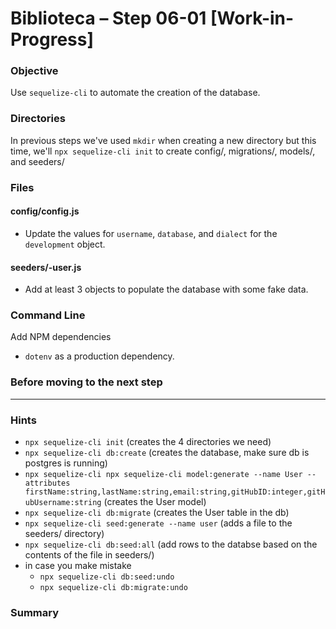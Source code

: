 # Biblioteca – Step 06-01 [Work-in-Progress]

### Objective
Use `sequelize-cli` to automate the creation of the database.

### Directories
In previous steps we've used `mkdir` when creating a new directory but this time, we'll `npx sequelize-cli init` to create config/, migrations/, models/, and seeders/

### Files
#### config/config.js
* Update the values for `username`, `database`, and `dialect` for the `development` object.

#### seeders/<someTimeStamp>-user.js
* Add at least 3 objects to populate the database with some fake data.

### Command Line
Add NPM dependencies
* `dotenv` as a production dependency.

### Before moving to the next step


___

### Hints
* `npx sequelize-cli init` (creates the 4 directories we need)
* `npx sequelize-cli db:create` (creates the database, make sure db is postgres is running)
* `npx sequelize-cli npx sequelize-cli model:generate --name User --attributes firstName:string,lastName:string,email:string,gitHubID:integer,gitHubUsername:string` (creates the User model)
* `npx sequelize-cli db:migrate` (creates the User table in the db)
* `npx sequelize-cli seed:generate --name user` (adds a file to the seeders/ directory)
* `npx sequelize-cli db:seed:all` (add rows to the databse based on the contents of the file in seeders/)
* in case you make mistake
  * `npx sequelize-cli db:seed:undo`
  * `npx sequelize-cli db:migrate:undo`


### Summary
